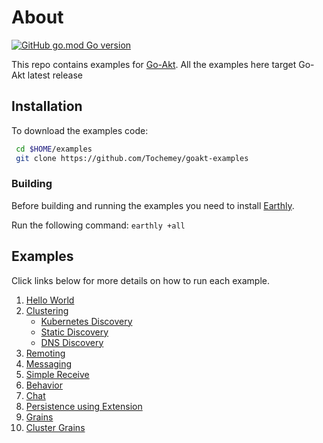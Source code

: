 # About

[![GitHub go.mod Go version](https://badges.chse.dev/github/go-mod/go-version/Tochemey/goakt-examples)](https://go.dev/doc/install)

This repo contains examples for [Go-Akt](https://github.com/Tochemey/goakt). All the examples here target Go-Akt latest release

## Installation
To download the examples code:

```bash
 cd $HOME/examples
 git clone https://github.com/Tochemey/goakt-examples
```

### Building

Before building and running the examples you need to install [Earthly](https://earthly.dev/get-earthly).

Run the following command:
`earthly +all`

## Examples
Click links below for more details on how to run each example.

1. [Hello World](./actor-hello-world)
2. [Clustering](./actor-cluster)
   - [Kubernetes Discovery](./actor-cluster/k8s)
   - [Static Discovery](./actor-cluster/static)
   - [DNS Discovery](./actor-cluster/dnssd)
3. [Remoting](./actor-remoting)
4. [Messaging](./actor-to-actor)
5. [Simple Receive](./actor-receive)
6. [Behavior](./actor-behaviors)
7. [Chat](./actor-chat)
8. [Persistence using Extension](./actor-persistence)
9. [Grains](./grains)
10. [Cluster Grains](./actor-cluster/grains-dnssd)